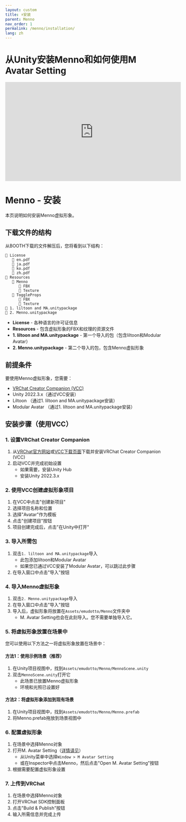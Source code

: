 ```yaml
---
layout: custom
title: ⬇️安装
parent: Menno
nav_order: 1
permalink: /menno/installation/
lang: zh
---
```


# 从Unity安装Menno和如何使用M Avatar Setting

<iframe width="560" height="315" src="https://www.youtube.com/embed/imeaf9TB4ME?si=0a-RL1EgCnXRjdrQ" title="YouTube video player" frameborder="0" allow="accelerometer; autoplay; clipboard-write; encrypted-media; gyroscope; picture-in-picture; web-share" referrerpolicy="strict-origin-when-cross-origin" allowfullscreen></iframe>

# Menno - 安装

本页说明如何安装Menno虚拟形象。

## 下载文件的结构

从BOOTH下载的文件解压后，您将看到以下结构：

```
📁 License
   📄 en.pdf
   📄 ja.pdf
   📄 ko.pdf
   📄 zh.pdf
📁 Resources
   📁 Menno
      📁 FBX
      📁 Texture
   📁 ToggleProps
      📁 FBX
      📁 Texture
📄 1. liltoon and MA.unitypackage
📄 2. Menno.unitypackage
```

* **License** - 各种语言的许可证信息
* **Resources** - 包含虚拟形象的FBX和纹理的资源文件
* **1. liltoon and MA.unitypackage** - 第一个导入的包（包含liltoon和Modular Avatar）
* **2. Menno.unitypackage** - 第二个导入的包，包含Menno虚拟形象

## 前提条件

要使用Menno虚拟形象，您需要：

* [VRChat Creator Companion (VCC)](https://vcc.docs.vrchat.com/#download-it)
* Unity 2022.3.x（通过VCC安装）
* Liltoon
  （通过1. liltoon and MA.unitypackage安装）
* Modular Avatar
  （通过1. liltoon and MA.unitypackage安装）

## 安装步骤（使用VCC）

### 1. 设置VRChat Creator Companion

1. 从[VRChat官方网站](https://vrchat.com/home/download)或[VCC下载页面](https://vcc.docs.vrchat.com/#download-it)下载并安装VRChat Creator Companion (VCC)
2. 启动VCC并完成初始设置
   - 如果需要，安装Unity Hub
   - 安装Unity 2022.3.x

### 2. 使用VCC创建虚拟形象项目

1. 在VCC中点击"创建新项目"
2. 选择项目名称和位置
3. 选择"Avatar"作为模板
4. 点击"创建项目"按钮
5. 项目创建完成后，点击"在Unity中打开"

### 3. 导入所需包

1. 双击`1. liltoon and MA.unitypackage`导入
   - 此包添加liltoon和Modular Avatar
   - 如果您已通过VCC安装了Modular Avatar，可以跳过此步骤
2. 在导入窗口中点击"导入"按钮

### 4. 导入Menno虚拟形象

1. 双击`2. Menno.unitypackage`导入
2. 在导入窗口中点击"导入"按钮
3. 导入后，虚拟形象将放置在`Assets/emudotto/Menno`文件夹中
   - M. Avatar Setting也会在此刻导入。您不需要单独导入它。

### 5. 将虚拟形象放置在场景中

您可以使用以下方法之一将虚拟形象放置在场景中：

#### 方法1：使用示例场景（推荐）
1. 在Unity项目视图中，找到`Assets/emudotto/Menno/MennoScene.unity`
2. 双击`MennoScene.unity`打开它
   - 此场景已放置Menno虚拟形象
   - 环境和光照已设置好

#### 方法2：将虚拟形象添加到现有场景
1. 在Unity项目视图中，找到`Assets/emudotto/Menno/Menno.prefab`
2. 将Menno.prefab拖放到场景视图中

### 6. 配置虚拟形象

1. 在场景中选择Menno对象
2. 打开M. Avatar Setting（[详情请见](/avatar-setting/)）
   - 从Unity菜单中选择`Window > M Avatar Setting`
   - 或在Inspector中点击Menno，然后点击"Open M. Avatar Setting"按钮
3. 根据需要配置虚拟形象设置

### 7. 上传到VRChat

1. 在场景中选择Menno对象
2. 打开VRChat SDK控制面板
3. 点击"Build & Publish"按钮
4. 输入所需信息并完成上传 